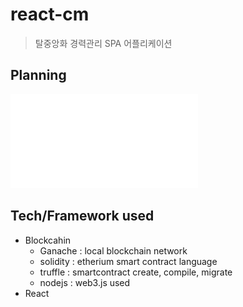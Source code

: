 # react-cm

> 탈중앙화 경력관리 SPA 어플리케이션


## Planning

![](docs/dapp개발계획서_정윤정_노션용.pdf)

## Tech/Framework used

* Blockcahin
    * Ganache : local blockchain network
    * solidity : etherium smart contract language 
    * truffle : smartcontract create, compile, migrate
    * nodejs :  web3.js used
* React


